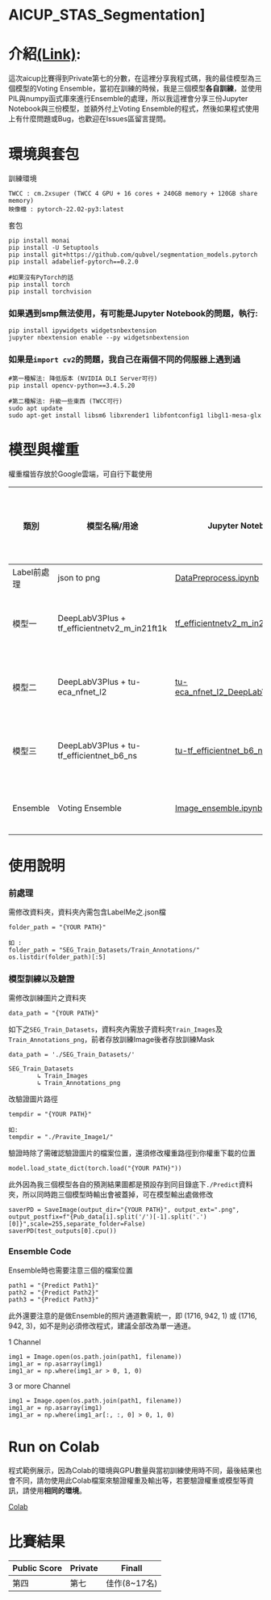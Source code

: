 # AICUP_STAS_Segmentation]

# 介紹[(Link)](https://tbrain.trendmicro.com.tw/Competitions/Details/21):
這次aicup比賽得到Private第七的分數，在這裡分享我程式碼，我的最佳模型為三個模型的Voting Ensemble，當初在訓練的時候，我是三個模型**各自訓練**，並使用PIL與numpy函式庫來進行Ensemble的處理，所以我這裡會分享三份Jupyter Notebook與三份模型，並額外付上Voting Ensemble的程式，然後如果程式使用上有什麼問題或Bug，也歡迎在Issues區留言提問。

# 環境與套包
訓練環境
```
TWCC : cm.2xsuper (TWCC 4 GPU + 16 cores + 240GB memory + 120GB share memory)
映像檔 : pytorch-22.02-py3:latest
```
套包
```
pip install monai
pip install -U Setuptools
pip install git+https://github.com/qubvel/segmentation_models.pytorch
pip install adabelief-pytorch==0.2.0

#如果沒有PyTorch的話
pip install torch
pip install torchvision
```

### 如果遇到smp無法使用，有可能是Jupyter Notebook的問題，執行:

```
pip install ipywidgets widgetsnbextension
jupyter nbextension enable --py widgetsnbextension
```
### 如果是`import cv2`的問題，我自己在兩個不同的伺服器上遇到過

```
#第一種解法: 降低版本 (NVIDIA DLI Server可行)
pip install opencv-python==3.4.5.20

#第二種解法: 升級一些東西 (TWCC可行)
sudo apt update
sudo apt-get install libsm6 libxrender1 libfontconfig1 libgl1-mesa-glx
```

# 模型與權重
權重檔皆存放於Google雲端，可自行下載使用

類別|模型名稱/用途|Jupyter Notebook|權重檔|模型預測結果|
--|--|--|--|--|
Label前處理|json to png|[DataPreprocess.ipynb](https://github.com/JulianLee310514065/AICUP_STAS_Segmentation/blob/main/DataPreprocess.ipynb)|-|-|
模型一|DeepLabV3Plus + tf_efficientnetv2_m_in21ft1k|[tf_efficientnetv2_m_in21ft1k.ipynb](https://github.com/JulianLee310514065/AICUP_STAS_Segmentation/blob/main/tf_efficientnetv2_m_in21ft1k.ipynb)|[tf_efficientnetv2_m_in21ft1k.pth](https://drive.google.com/file/d/1R8ez_bH2H5KsshnWdeA4rcYTcUcqbHhD/view?usp=sharing)|[模型一結果](https://github.com/JulianLee310514065/AICUP_STAS_Segmentation/blob/main/Result/tf_efficientnetv2_m_in21ft1k_origin.zip)|
模型二|DeepLabV3Plus + tu-eca_nfnet_l2|[tu-eca_nfnet_l2_DeepLabV3Plus.ipynb](https://github.com/JulianLee310514065/AICUP_STAS_Segmentation/blob/main/tu-eca_nfnet_l2_DeepLabV3Plus.ipynb)|[tu-eca_nfnet_l2_DeepLabV3Plus.pth](https://drive.google.com/file/d/1Cbgkb0SNsghGo8x0SgHgYPR9kAbOJjLA/view?usp=sharing)|[模型二結果](https://github.com/JulianLee310514065/AICUP_STAS_Segmentation/blob/main/Result/tu-eca_nfnet_l2_DeepLabV3Plus_origin.zip)|
模型三|DeepLabV3Plus + tu-tf_efficientnet_b6_ns|[tu-tf_efficientnet_b6_ns.ipynb](https://github.com/JulianLee310514065/AICUP_STAS_Segmentation/blob/main/tu-tf_efficientnet_b6_ns.ipynb)|[tu-tf_efficientnet_b6_ns.pth](https://drive.google.com/file/d/1lkkzq2SbDvxgvNDKGoGMiRDNEZ7399Cm/view?usp=sharing)|[模型三結果](https://github.com/JulianLee310514065/AICUP_STAS_Segmentation/blob/main/Result/tu-tf_efficientnet_b6_nsorigin.zip)
Ensemble|Voting Ensemble|[Image_ensemble.ipynb](https://github.com/JulianLee310514065/AICUP_STAS_Segmentation/blob/main/Image_ensemble.ipynb)|-|[最後結果](https://github.com/JulianLee310514065/AICUP_STAS_Segmentation/blob/main/Result/Finall%20ensemble.zip)|

# 使用說明

### 前處理
需修改資料夾，資料夾內需包含LabelMe之.json檔

```
folder_path = "{YOUR PATH}"

如 : 
folder_path = "SEG_Train_Datasets/Train_Annotations/"
os.listdir(folder_path)[:5]
```

### 模型訓練以及驗證
需修改訓練圖片之資料夾
```
data_path = "{YOUR PATH}"
```

如下之`SEG_Train_Datasets`，資料夾內需放子資料夾`Train_Images`及`Train_Annotations_png`，前者存放訓練Image後者存放訓練Mask
```
data_path = './SEG_Train_Datasets/'

SEG_Train_Datasets
        ↳ Train_Images
        ↳ Train_Annotations_png
```
>

改驗證圖片路徑
```
tempdir = "{YOUR PATH}"  

如:
tempdir = "./Pravite_Image1/"
```

驗證時除了需確認驗證圖片的檔案位置，還須修改權重路徑到你權重下載的位置

```
model.load_state_dict(torch.load("{YOUR PATH}"))
```



>

此外因為我三個模型各自的預測結果圖都是預設存到同目錄底下`./Predict`資料夾，所以同時跑三個模型時輸出會被蓋掉，可在模型輸出處做修改
```
saverPD = SaveImage(output_dir="{YOUR PATH}", output_ext=".png", output_postfix=f"{Pub_data[i].split('/')[-1].split('.')[0]}",scale=255,separate_folder=False)
saverPD(test_outputs[0].cpu())
```


### Ensemble Code
Ensemble時也需要注意三個的檔案位置

```
path1 = "{Predict Path1}"
path2 = "{Predict Path2}"
path3 = "{Predict Path3}"
```

此外還要注意的是做Ensemble的照片通道數需統一，即 (1716, 942, 1) 或 (1716, 942, 3)，如不是則必須修改程式，建議全部改為單一通道。

1 Channel
```
img1 = Image.open(os.path.join(path1, filename))
img1_ar = np.asarray(img1)
img1_ar = np.where(img1_ar > 0, 1, 0)

```

3 or more Channel
```
img1 = Image.open(os.path.join(path1, filename))
img1_ar = np.asarray(img1)
img1_ar = np.where(img1_ar[:, :, 0] > 0, 1, 0)

```

# Run on Colab
程式範例展示，因為Colab的環境與GPU數量與當初訓練使用時不同，最後結果也會不同，請勿使用此Colab檔案來驗證權重及輸出等，若要驗證權重或模型等資訊，請使用**相同的環境**。

[Colab](https://colab.research.google.com/drive/1uStw2mKnpq3j8E4Tpf7qy8zx2QAVY1nZ?usp=sharing)

# 比賽結果

Public Score|Private|Finall|
--|--|--
第四|第七|佳作(8~17名)
